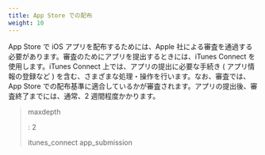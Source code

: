 ```yaml
---
title: App Store での配布
weight: 10
---
```


App Store で iOS アプリを配布するためには、Apple
社による審査を通過する必要があります。審査のためにアプリを提出するときには、iTunes
Connect を使用します。iTunes Connect 上では、アプリの提出に必要な手続き
( アプリ情報の登録など )
を含む、さまざまな処理・操作を行います。なお、審査では、App Store
での配布基準に適合しているかが審査されます。アプリの提出後、審査終了までには、通常、2
週間程度かかります。

> maxdepth
>
> :   2
>
> itunes\_connect app\_submission
